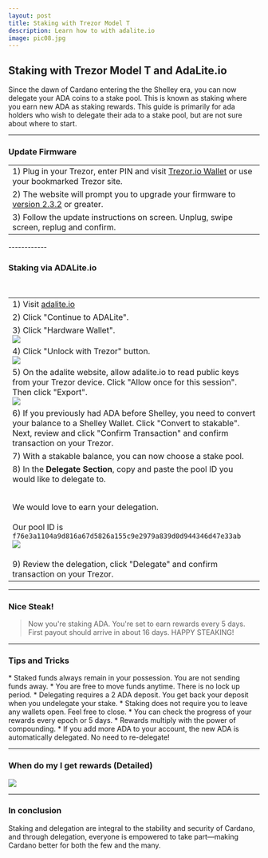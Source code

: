 ```yaml
---
layout: post
title: Staking with Trezor Model T
description: Learn how to with adalite.io
image: pic08.jpg
---
```


## Staking with Trezor Model T and AdaLite.io

Since the dawn of Cardano entering the the Shelley era, you can now delegate your ADA coins to a stake pool. This is known as staking where you earn new ADA as staking rewards. This guide is primarily for ada holders who wish to delegate their ada to a stake pool, but are not sure about where to start.

------------

### Update Firmware

<section>
	<div class="table-wrapper">
		<table>
			<tbody>
				<tr>
					<td>1) Plug in your Trezor, enter PIN and visit <a href="https://wallet.trezor.io/">Trezor.io Wallet</a> or use your bookmarked Trezor site.</td>
				</tr>
				<tr>
					<td>2) The website will prompt you to upgrade your firmware to <a href="https://blog.trezor.io/firmware-updates-for-trezor-model-t-version-2-3-2-and-trezor-model-one-version-1-9-2-f4f9c0f1ed7c">version 2.3.2</a> or greater.</td>
				</tr>
				<tr>
					<td>3) Follow the update instructions on screen. Unplug, swipe screen, replug and confirm.</td>
				</tr>
			</tbody>
		</table>
	</div>
</section>
------------

### Staking via ADALite.io

<section>
	<div class="table-wrapper">
		<table>
			<tbody>
				<tr>
					<td>1) Visit <a href="https://adalite.io">adalite.io</a></td>
				</tr>
				<tr>
					<td>2) Click "Continue to ADALite".</td>
				</tr>
				<tr>
					<td>3) Click "Hardware Wallet".<br>

<img src="/ada/assets/images/al-ledger-intro.png">
</td>
				</tr>
				<tr>
					<td>4) Click "Unlock with Trezor" button.<br><img src="/ada/assets/images/al-trez-unlock.png"></td>
				</tr>
				<tr>
					<td>5) On the adalite website, allow adalite.io to read public keys from your Trezor device. Click "Allow once for this session". Then click "Export".<br><img src="/ada/assets/images/al-trez-allow.png"></td>
				</tr>
				<tr>
					<td>6) If you previously had ADA before Shelley, you need to convert your balance to a Shelley Wallet. Click "Convert to stakable". Next, review and click "Confirm Transaction" and confirm transaction on your Trezor.</td>
				</tr>				
				<tr>
					<td>7) With a stakable balance, you can now choose a stake pool.</td>
				</tr>	
				<tr>
					<td>8) In the <b>Delegate Section</b>, copy and paste the pool ID you would like to delegate to.<br><br>

We would love to earn your delegation.<br><br>
Our pool ID is <code>f76e3a1104a9d816a67d5826a155c9e2979a839d0d944346d47e33ab</code>
<br>
<img src="/ada/assets/images/al-ledger-delegate-section.png"></td>
				</tr>
				<tr>
					<td>9) Review the delegation, click "Delegate" and confirm transaction on your Trezor.</td>
				</tr>						
			</tbody>
		</table>
	</div>
</section>

------------

<h3>Nice Steak!</h3>
<blockquote>Now you're staking ADA. You're set to earn rewards every 5 days. First payout should arrive in about 16 days. HAPPY STEAKING! </blockquote>

------------

<h3>Tips and Tricks</h3>
* Staked funds always remain in your possession. You are not sending funds away.
* You are free to move funds anytime. There is no lock up period.
* Delegating requires a 2 ADA deposit. You get back your deposit when you undelegate your stake.
* Staking does not require you to leave any wallets open. Feel free to close.
* You can check the progress of your rewards every epoch or 5 days.
* Rewards multiply with the power of compounding.
* If you add more ADA to your account, the new ADA is automatically delegated. No need to re-delegate!

------------

<h3>When do my I get rewards (Detailed)</h3>
<span class="image fit"><img src="/ada/assets/images/delegation-cycle.png"></span>

------------

<h3>In conclusion</h3>
Staking and delegation are integral to the stability and security of Cardano, and through delegation, everyone is empowered to take part—making Cardano better for both the few and the many.